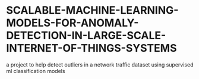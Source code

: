 # SCALABLE-MACHINE-LEARNING-MODELS-FOR-ANOMALY-DETECTION-IN-LARGE-SCALE-INTERNET-OF-THINGS-SYSTEMS
a project to help detect outliers in a network traffic dataset using supervised ml classification models

